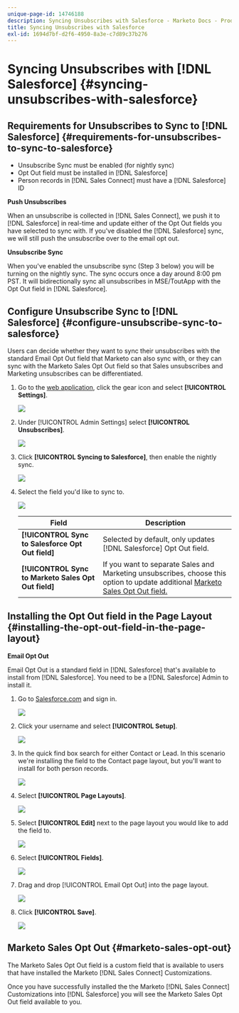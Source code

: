 ```yaml
---
unique-page-id: 14746188
description: Syncing Unsubscribes with Salesforce - Marketo Docs - Product Documentation
title: Syncing Unsubscribes with Salesforce
exl-id: 1694d7bf-d2f6-4950-8a3e-c7d89c37b276
---
```

# Syncing Unsubscribes with [!DNL Salesforce] {#syncing-unsubscribes-with-salesforce}

## Requirements for Unsubscribes to Sync to [!DNL Salesforce] {#requirements-for-unsubscribes-to-sync-to-salesforce}

* Unsubscribe Sync must be enabled (for nightly sync)
* Opt Out field must be installed in [!DNL Salesforce]
* Person records in [!DNL Sales Connect] must have a [!DNL Salesforce] ID

**Push Unsubscribes**

When an unsubscribe is collected in [!DNL Sales Connect], we push it to [!DNL Salesforce] in real-time and update either of the Opt Out fields you have selected to sync with. If you've disabled the [!DNL Salesforce] sync, we will still push the unsubscribe over to the email opt out.

**Unsubscribe Sync**

When you've enabled the unsubscribe sync (Step 3 below) you will be turning on the nightly sync. The sync occurs once a day around 8:00 pm PST. It will bidirectionally sync all unsubscribes in MSE/ToutApp with the Opt Out field in [!DNL Salesforce].

## Configure Unsubscribe Sync to [!DNL Salesforce] {#configure-unsubscribe-sync-to-salesforce}

Users can decide whether they want to sync their unsubscribes with the standard Email Opt Out field that Marketo can also sync with, or they can sync with the Marketo Sales Opt Out field so that Sales unsubscribes and Marketing unsubscribes can be differentiated.

1. Go to the [web application](https://toutapp.com/login), click the gear icon and select **[!UICONTROL Settings]**.

   ![](assets/one-1.png)

1. Under [!UICONTROL Admin Settings] select **[!UICONTROL Unsubscribes]**.

   ![](assets/two-2.png)

1. Click **[!UICONTROL Syncing to Salesforce]**, then enable the nightly sync.

   ![](assets/three-2.png)

1. Select the field you'd like to sync to.

   ![](assets/4.png)

   | Field | Description |
   |---|---|
   | **[!UICONTROL Sync to Salesforce Opt Out field]** |Selected by default, only updates [!DNL Salesforce] Opt Out field. |
   | **[!UICONTROL Sync to Marketo Sales Opt Out field]** |If you want to separate Sales and Marketing unsubscribes, choose this option to update additional [Marketo Sales Opt Out field.](#msoo) |

## Installing the Opt Out field in the Page Layout {#installing-the-opt-out-field-in-the-page-layout}

**Email Opt Out** 
  
Email Opt Out is a standard field in [!DNL Salesforce] that's available to install from [!DNL Salesforce]. You need to be a [!DNL Salesforce] Admin to install it.

1. Go to [Salesforce.com](https://salesforce.com) and sign in.

   ![](assets/five-1.png)

1. Click your username and select **[!UICONTROL Setup]**.

   ![](assets/six-1.png)

1. In the quick find box search for either Contact or Lead. In this scenario we're installing the field to the Contact page layout, but you'll want to install for both person records.

   ![](assets/seven-1.png)

1. Select **[!UICONTROL Page Layouts]**.

   ![](assets/eight-1.png)

1. Select **[!UICONTROL Edit]** next to the page layout you would like to add the field to.

   ![](assets/nine.png)

1. Select **[!UICONTROL Fields]**.

   ![](assets/ten.png)

1. Drag and drop [!UICONTROL Email Opt Out] into the page layout.

   ![](assets/11.png)

1. Click **[!UICONTROL Save]**.

   ![](assets/twelve.png)

## Marketo Sales Opt Out {#marketo-sales-opt-out}

The Marketo Sales Opt Out field is a custom field that is available to users that have installed the Marketo [!DNL Sales Connect] Customizations.

Once you have successfully installed the the Marketo [!DNL Sales Connect] Customizations into [!DNL Salesforce] you will see the Marketo Sales Opt Out field available to you.
